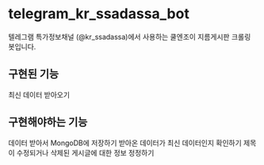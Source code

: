 # telegram_kr_ssadassa_bot

텔레그램 특가정보채널 (@kr_ssadassa)에서 사용하는 쿨엔조이 지름게시판 크롤링 봇입니다.

## 구현된 기능
최신 데이터 받아오기

## 구현해야하는 기능
데이터 받아서 MongoDB에 저장하기
받아온 데이터가 최신 데이터인지 확인하기
제목이 수정되거나 삭제된 게시글에 대한 정보 정정하기
